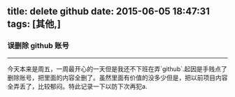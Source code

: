title: delete github
date: 2015-06-05 18:47:31
tags: [其他,]
---
### 误删除 github 账号
<hr>
今天本来是周五，一周最开心的一天但是我还不下班在弄`github`.起因是手贱点了删除账号，把里面的内容全删了。虽然里面有价值的没多少但是，把以前项目内容全弄丢了，比较郁闷。特此记录一下以防下次再犯a.
